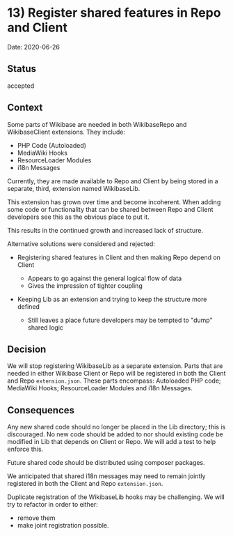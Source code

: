 # 13) Register shared features in Repo and Client

Date: 2020-06-26

## Status

accepted

## Context

Some parts of Wikibase are needed in both WikibaseRepo and WikibaseClient extensions. They include:
* PHP Code (Autoloaded)
* MediaWiki Hooks
* ResourceLoader Modules
* i18n Messages

Currently, they are made available to Repo and Client by being stored in a separate, third, extension named WikibaseLib.

This extension has grown over time and become incoherent. When adding some code or functionality that can be shared between
Repo and Client developers see this as the obvious place to put it.

This results in the continued growth and increased lack of structure.

Alternative solutions were considered and rejected:
* Registering shared features in Client and then making Repo depend on Client
    * Appears to go against the general logical flow of data
    * Gives the impression of tighter coupling

* Keeping Lib as an extension and trying to keep the structure more defined
    * Still leaves a place future developers may be tempted to "dump" shared logic

## Decision

We will stop registering WikibaseLib as a separate extension. Parts that are needed in either Wikibase Client or Repo will
be registered in both the Client and Repo `extension.json`. These parts encompass: Autoloaded PHP code; MediaWiki Hooks;
ResourceLoader Modules and i18n Messages.

## Consequences
Any new shared code should no longer be placed in the Lib directory; this is discouraged. No new code should be added to
nor should existing code be modified in Lib that depends on Client or Repo. We will add a test to help enforce this.

Future shared code should be distributed using composer packages.

We anticipated that shared i18n messages may need to remain jointly registered in both the Client and Repo `extension.json`.

Duplicate registration of the WikibaseLib hooks may be challenging. We will try to refactor in order to either:
* remove them
* make joint registration possible.

